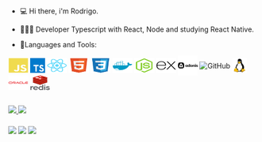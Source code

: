 - 💻 Hi there, i'm Rodrigo.
- 👨🏼‍💻 Developer Typescript with React, Node and studying React Native. 

- 🎯Languages and Tools:

<div style="display: inline_block">
 <p>
  <img align="center" alt="Js" height="30" width="40" src="https://raw.githubusercontent.com/devicons/devicon/master/icons/javascript/javascript-plain.svg">
  <img align="center" alt="TypeScript" height="30" width="30" src="https://raw.githubusercontent.com/github/explore/80688e429a7d4ef2fca1e82350fe8e3517d3494d/topics/typescript/typescript.png" />
  <img align="center" alt="React" height="30" width="40" src="https://raw.githubusercontent.com/devicons/devicon/master/icons/react/react-original.svg">
  <img align="center" alt="HTML" height="30" width="40" src="https://raw.githubusercontent.com/devicons/devicon/master/icons/html5/html5-original.svg">
  <img align="center" alt="CSS" height="30" width="40" src="https://raw.githubusercontent.com/devicons/devicon/master/icons/css3/css3-original.svg">
  <img align="center" alt="docker" height="30" width="40" src="https://github.com/devicons/devicon/blob/master/icons/docker/docker-plain.svg">
  <img align="center" alt="node" height="30" width="40" src="https://github.com/devicons/devicon/blob/master/icons/nodejs/nodejs-original.svg"> 
  <img align="center" alt="express" height="30" width="40" src="https://github.com/devicons/devicon/blob/master/icons/express/express-original.svg">
  <img align="center" alt="adonis" height="40" width="40" src="https://github.com/devicons/devicon/blob/master/icons/adonisjs/adonisjs-original-wordmark.svg">
   <img align="center" height="30" width="30"alt="GitHub" src="https://cdn3.iconfinder.com/data/icons/inficons/512/github.png" />
   <img align="center" alt="linux" height="30" width="30" src="https://raw.githubusercontent.com/github/explore/80688e429a7d4ef2fca1e82350fe8e3517d3494d/topics/linux/linux.png"/>
 <img align="center" alt="oracle" height="30" width="40" src="https://raw.githubusercontent.com/devicons/devicon/master/icons/oracle/oracle-original.svg">
 <img align="center" alt="redis" height="30" width="40" src="https://raw.githubusercontent.com/devicons/devicon/master/icons/redis/redis-original-wordmark.svg">
 </p>
</div><br>

 <div>  
  <a href="https://github.com/rodrigoczlopes">
  <img height="190m" src="https://github-readme-stats.vercel.app/api?username=rodrigoczlopes&show_icons=true&theme=vue&include_all_commits=true&count_private=true&hide_border=true"/>
  <img height="190m" src="https://github-readme-stats.vercel.app/api/top-langs/?username=rodrigoczlopes&layout=compact&langs_count=8&theme=vue&hide_border=true&include_all_commits=true&count_private=true"/>   
  </br>

</div>

 ###
 
<div> 
  <a href="https://www.instagram.com/rodrigoczlopes/" target="_blank"><img src="https://img.shields.io/badge/-Instagram-%23333?style=for-the-badge&logo=instagram&logoColor=orange" target="_blank" target="_blank"></a>
  <a href = "mailto:rodrigoczlopes@gmail.com"><img src="https://img.shields.io/badge/-Gmail-%23333?style=for-the-badge&logo=gmail&logoColor=red" target="_blank"></a>
  <a href="https://www.linkedin.com/in/rodrigo-lopes-a83a13166/" target="_blank"><img src="https://img.shields.io/badge/-LinkedIn-%230077B5?style=for-the-badge&logo=linkedin&logoColor=white" target="_blank"></a> 
   
   
</div>


